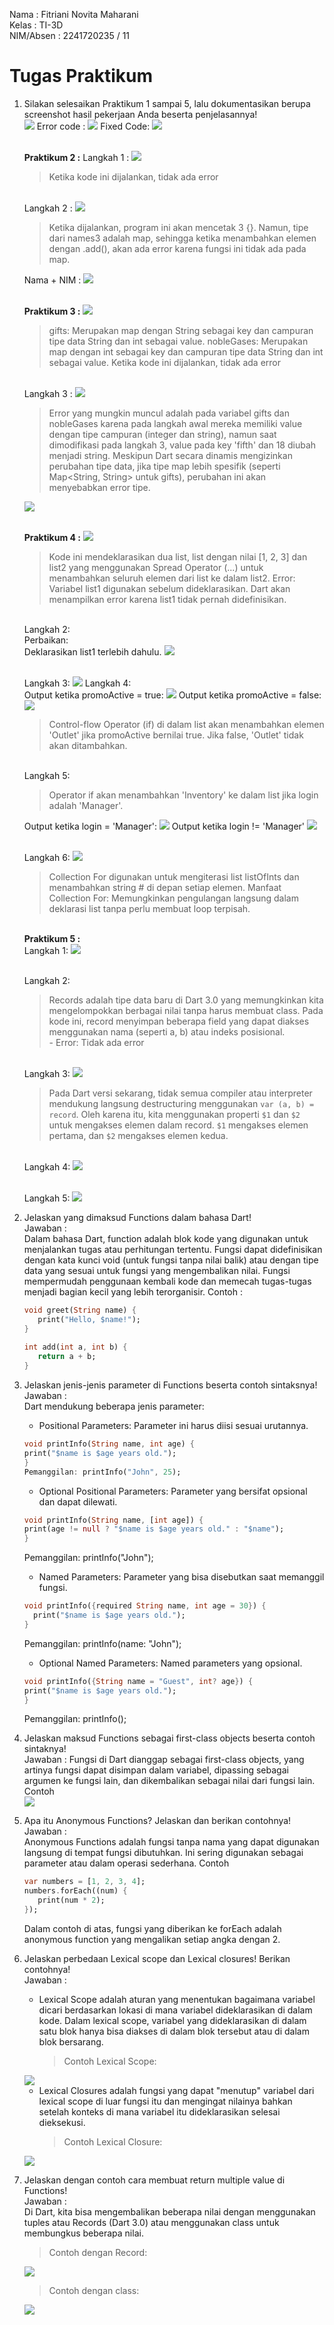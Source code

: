 Nama    : Fitriani Novita Maharani<br>
Kelas   : TI-3D<br>
NIM/Absen : 2241720235 / 11<br>
# Tugas Praktikum
1. Silakan selesaikan Praktikum 1 sampai 5, lalu dokumentasikan berupa screenshot hasil pekerjaan Anda beserta penjelasannya!<br>
    <img src="img/datalist.png">
    Error code :
    <img src="img/datalisterr.png">
    Fixed Code:
    <img src="img/datalistfixed.png">

   <br><strong>Praktikum 2 :</strong>
   Langkah 1 :
   <img src="img/dataset.png">
   >Ketika kode ini dijalankan, tidak ada error

   <br>Langkah 2 :
   <img src="img/dataset2.png">
   >Ketika dijalankan, program ini akan mencetak 3 {}. Namun, tipe dari names3 adalah map, sehingga ketika menambahkan elemen dengan .add(), akan ada error karena fungsi ini tidak ada pada map.

   Nama + NIM :
   <img src="img/dataset3.png">

   <br><strong>Praktikum 3 :</strong>
   <img src="img/datamaps.png">
    >gifts: Merupakan map dengan String sebagai key dan campuran tipe data String dan int sebagai value.
    nobleGases: Merupakan map dengan int sebagai key dan campuran tipe data String dan int sebagai value.
    Ketika kode ini dijalankan, tidak ada error
    
    <br>Langkah 3 :
   <img src="img/datamaps2.png">
   >Error yang mungkin muncul adalah pada variabel gifts dan nobleGases karena pada langkah awal mereka memiliki value dengan tipe campuran (integer dan string), namun saat dimodifikasi pada langkah 3, value pada key 'fifth' dan 18 diubah menjadi string. Meskipun Dart secara dinamis mengizinkan perubahan tipe data, jika tipe map lebih spesifik (seperti Map<String, String> untuk gifts), perubahan ini akan menyebabkan error tipe.

   <img src="img/datamaps3.png">

   <br><strong>Praktikum 4 :</strong>
   <img src="img/spreadcontrolerr1.png">

   >Kode ini mendeklarasikan dua list, list dengan nilai [1, 2, 3] dan list2 yang menggunakan Spread Operator (...) untuk menambahkan seluruh elemen dari list ke dalam list2.
    Error: Variabel list1 digunakan sebelum dideklarasikan. Dart akan menampilkan error karena list1 tidak pernah didefinisikan.

    <br>Langkah 2:
   <br> Perbaikan: 
   <br>Deklarasikan list1 terlebih dahulu.
   <img src="img/spreadcontrol2.png">

    <br>Langkah 3:
   <img src="img/spreadcontrol3.png">
    Langkah 4:<br>
    Output ketika promoActive = true:
   <img src="img/spreadcontrol4.png">
    Output ketika promoActive = false:
   <img src="img/spreadcontrol5.png">

   >Control-flow Operator (if) di dalam list akan menambahkan elemen 'Outlet' jika promoActive bernilai true. Jika false, 'Outlet' tidak akan ditambahkan.


    <br>Langkah 5:
    >Operator if akan menambahkan 'Inventory' ke dalam list jika login adalah 'Manager'.

    Output ketika login = 'Manager':
   <img src="img/spreadcontrol6.png">
    Output ketika login != 'Manager'
   <img src="img/spreadcontrol7.png">

    <br>Langkah 6:
   <img src="img/spreadcontrol8.png">
   >Collection For digunakan untuk mengiterasi list listOfInts dan menambahkan string # di depan setiap elemen.
    Manfaat Collection For: Memungkinkan pengulangan langsung dalam deklarasi list tanpa perlu membuat loop terpisah.

   <br><strong>Praktikum 5 :</strong>
   <br>Langkah 1:
    <img src="img/datarecord.png">

   <br>Langkah 2:
    >Records adalah tipe data baru di Dart 3.0 yang memungkinkan kita mengelompokkan berbagai nilai tanpa harus membuat class. Pada kode ini, record menyimpan beberapa field yang dapat diakses menggunakan nama (seperti a, b) atau indeks posisional.<br> - Error: Tidak ada error<br>

   <br>Langkah 3:
    <img src="img/datarecord2.png">
   >Pada Dart versi sekarang, tidak semua compiler atau interpreter mendukung langsung destructuring menggunakan `var (a, b) = record`. Oleh karena itu, kita menggunakan properti `$1` dan `$2` untuk mengakses elemen dalam record. `$1` mengakses elemen pertama, dan `$2` mengakses elemen kedua.

   <br>Langkah 4:
    <img src="img/datarecord3.png">

   <br>Langkah 5:
    <img src="img/datarecord4.png">



2. Jelaskan yang dimaksud Functions dalam bahasa Dart!<br>
   Jawaban : <br>
   Dalam bahasa Dart, function adalah blok kode yang digunakan untuk menjalankan tugas atau perhitungan tertentu. Fungsi dapat didefinisikan dengan kata kunci void (untuk fungsi tanpa nilai balik) atau dengan tipe data yang sesuai untuk fungsi yang mengembalikan nilai. Fungsi mempermudah penggunaan kembali kode dan memecah tugas-tugas menjadi bagian kecil yang lebih terorganisir.
   Contoh :
   ```dart
   void greet(String name) {
      print("Hello, $name!");
   }
      
   int add(int a, int b) {
      return a + b;
   } 
   ```

3. Jelaskan jenis-jenis parameter di Functions beserta contoh sintaksnya!<br>
   Jawaban :<br>
   Dart mendukung beberapa jenis parameter:

   - Positional Parameters: Parameter ini harus diisi sesuai urutannya.
   ```dart
   void printInfo(String name, int age) {
   print("$name is $age years old.");
   }
   Pemanggilan: printInfo("John", 25);
   ```
   - Optional Positional Parameters: Parameter yang bersifat opsional dan dapat dilewati.
   ```dart
   void printInfo(String name, [int age]) {
   print(age != null ? "$name is $age years old." : "$name");
   }
   ```
   Pemanggilan: printInfo("John");

   - Named Parameters: Parameter yang bisa disebutkan saat memanggil fungsi.

   ```dart
   void printInfo({required String name, int age = 30}) {
     print("$name is $age years old.");
   }
   ```
   Pemanggilan: printInfo(name: "John");

   - Optional Named Parameters: Named parameters yang opsional.

   ```dart
   void printInfo({String name = "Guest", int? age}) {
   print("$name is $age years old.");
   }
   ```
   Pemanggilan: printInfo();<br>

4. Jelaskan maksud Functions sebagai first-class objects beserta contoh sintaknya!<br>
   Jawaban :
   Fungsi di Dart dianggap sebagai first-class objects, yang artinya fungsi dapat disimpan dalam variabel, dipassing sebagai argumen ke fungsi lain, dan dikembalikan sebagai nilai dari fungsi lain.
   Contoh <br>
   <img src="img/tugas5.png">

5. Apa itu Anonymous Functions? Jelaskan dan berikan contohnya!<br>
   Jawaban :<br>
   Anonymous Functions adalah fungsi tanpa nama yang dapat digunakan langsung di tempat fungsi dibutuhkan. Ini sering digunakan sebagai parameter atau dalam operasi sederhana.
   Contoh
   ```dart
   var numbers = [1, 2, 3, 4];
   numbers.forEach((num) {
      print(num * 2);
   });
   ```
   Dalam contoh di atas, fungsi yang diberikan ke forEach adalah anonymous function yang mengalikan setiap angka dengan 2.<br>

6. Jelaskan perbedaan Lexical scope dan Lexical closures! Berikan contohnya!<br>
   Jawaban :<br>
   - Lexical Scope adalah aturan yang menentukan bagaimana variabel dicari berdasarkan lokasi di mana variabel dideklarasikan di dalam kode. Dalam lexical scope, variabel yang dideklarasikan di dalam satu blok hanya bisa diakses di dalam blok tersebut atau di dalam blok bersarang.
      >Contoh Lexical Scope:
   <img src="img/tugas6.png">

   - Lexical Closures adalah fungsi yang dapat "menutup" variabel dari lexical scope di luar fungsi itu dan mengingat nilainya bahkan setelah konteks di mana variabel itu dideklarasikan selesai dieksekusi. 
     >Contoh Lexical Closure:
   <img src="img/tugas7.png">
  
7. Jelaskan dengan contoh cara membuat return multiple value di Functions!<br>
   Jawaban :<br>
   Di Dart, kita bisa mengembalikan beberapa nilai dengan menggunakan tuples atau Records (Dart 3.0) atau menggunakan class untuk membungkus beberapa nilai.
   >Contoh dengan Record:
   <img src="img/tugas8.png">

   <br>

   >Contoh dengan class:
   <img src="img/tugas9.png">
